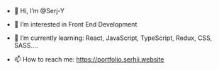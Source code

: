 - 👋 Hi, I’m @Serj-Y
- 👀 I’m interested in Front End Development
- 🌱 I’m currently learning: React, JavaScript, TypeScript, Redux, CSS, SASS....

- 📫 How to reach me: https://portfolio.serhii.website

<!---
Serj-Y/Serj-Y is a ✨ special ✨ repository because its `README.md` (this file) appears on your GitHub profile.
You can click the Preview link to take a look at your changes.
--->
